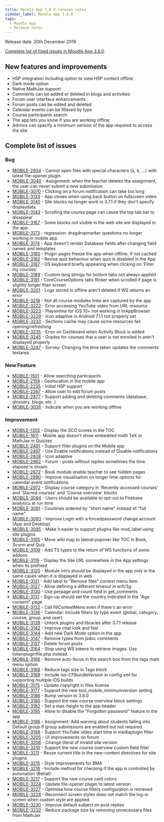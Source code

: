 ```yaml
---
title: Moodle App 3.8.0 release notes
sidebar_label: Moodle App 3.8.0
tags:
  - Moodle App
  - Release notes
---
```


Release date: 20th December 2019

[Complete list of fixed issues in Moodle App 3.8.0](http://moodle.atlassian.net/secure/IssueNavigator!executeAdvanced.jspa?jqlQuery=project+%3D+mobile+and+resolution+%3D+fixed+AND+fixVersion+in+%28%223.8.0%22%29).

## New features and improvements

- H5P integration including option to view H5P content offline
- Dark mode option
- Native MathJax support
- Comments can be added or deleted in blogs and activities
- Forum user interface enhancements
- Forum posts can be edited and deleted
- Calendar events can be filtered by type
- Course participants search
- The app lets you know if you are working offline
- Admins can specify a minimum version of the app required to access the site

## Complete list of issues

### Bug

<!-- cspell:disable -->

- [MOBILE-2934](https://moodle.atlassian.net/browse/MOBILE-2934) - Cannot open files with special characters (ü, è, ...) with latest file-opener plugin
- [MOBILE-3040](https://moodle.atlassian.net/browse/MOBILE-3040) - Assignment: when the teacher deletes the assignment, the user can never submit a new submission
- [MOBILE-3070](https://moodle.atlassian.net/browse/MOBILE-3070) - Clicking on a forum notification can take too long
- [MOBILE-3133](https://moodle.atlassian.net/browse/MOBILE-3133) - App closes when using back button on fullscreen video
- [MOBILE-3140](https://moodle.atlassian.net/browse/MOBILE-3140) - Site blocks no longer work in 3.7.1 if they don't specify displaydata
- [MOBILE-3143](https://moodle.atlassian.net/browse/MOBILE-3143) - Scrolling the course page can cause the top tab bar to disappear
- [MOBILE-3167](https://moodle.atlassian.net/browse/MOBILE-3167) - Some blocks not visible in the web site are displayed in the app
- [MOBILE-3173](https://moodle.atlassian.net/browse/MOBILE-3173) - regression: dragdropmarker questions no longer working in mobile app.
- [MOBILE-3174](https://moodle.atlassian.net/browse/MOBILE-3174) - App doesn't render Database fields after changing field names and templates
- [MOBILE-3180](https://moodle.atlassian.net/browse/MOBILE-3180) - Plugin pages freeze the app when offline, if not cached
- [MOBILE-3182](https://moodle.atlassian.net/browse/MOBILE-3182) - Revise quiz behaviour when quiz is disabled in the App
- [MOBILE-3187](https://moodle.atlassian.net/browse/MOBILE-3187) - OS keyboard briefly appearing when clicking on 'Filter my courses'
- [MOBILE-3189](https://moodle.atlassian.net/browse/MOBILE-3189) - Custom lang strings for bottom tabs not always applied
- [MOBILE-3191](https://moodle.atlassian.net/browse/MOBILE-3191) - CoreCourseOptions tabs flicker when scrolled if page is slightly longer than screen
- [MOBILE-3201](https://moodle.atlassian.net/browse/MOBILE-3201) - Logs stored in offline aren't deleted if WS returns an error
- [MOBILE-3218](https://moodle.atlassian.net/browse/MOBILE-3218) - Not all course modules links are captured by the app
- [MOBILE-3222](https://moodle.atlassian.net/browse/MOBILE-3222) - Error accessing YouTube video from URL resource
- [MOBILE-3223](https://moodle.atlassian.net/browse/MOBILE-3223) - Playsinline for iOS 10+ not working in InAppBrowser
- [MOBILE-3229](https://moodle.atlassian.net/browse/MOBILE-3229) - Icon adaptive in Android 7.1.1 not properly set
- [MOBILE-3233](https://moodle.atlassian.net/browse/MOBILE-3233) - Sections cache may cause some resources fail opening/refreshing
- [MOBILE-3235](https://moodle.atlassian.net/browse/MOBILE-3235) - Error on Dashboard when Activity Block is added
- [MOBILE-3245](https://moodle.atlassian.net/browse/MOBILE-3245) - Grades for courses that a user is not enrolled in aren't displayed properly
- [MOBILE-3247](https://moodle.atlassian.net/browse/MOBILE-3247) - Survey: Changing the time taken updates the comments textarea

<!-- cspell:enable -->

### New Feature

- [MOBILE-1501](https://moodle.atlassian.net/browse/MOBILE-1501) - Allow searching participants
- [MOBILE-2159](https://moodle.atlassian.net/browse/MOBILE-2159) - Geolocation in the mobile app
- [MOBILE-2235](https://moodle.atlassian.net/browse/MOBILE-2235) - Initial H5P support
- [MOBILE-2267](https://moodle.atlassian.net/browse/MOBILE-2267) - Allow user to edit forum posts
- [MOBILE-2877](https://moodle.atlassian.net/browse/MOBILE-2877) - Support adding and deleting comments (database, glossary, blogs, etc..)
- [MOBILE-3026](https://moodle.atlassian.net/browse/MOBILE-3026) - Indicate when you are working offline

### Improvement

<!-- cspell:disable -->

- [MOBILE-1355](https://moodle.atlassian.net/browse/MOBILE-1355) - Display the SCO scores in the TOC
- [MOBILE-1611](https://moodle.atlassian.net/browse/MOBILE-1611) - Mobile app doesn't show embedded math TeX or MathJax in Quizzes
- [MOBILE-2491](https://moodle.atlassian.net/browse/MOBILE-2491) - Support filter plugins on the Mobile app
- [MOBILE-2497](https://moodle.atlassian.net/browse/MOBILE-2497) - Use Enable notifications instead of Disable notifications
- [MOBILE-2828](https://moodle.atlassian.net/browse/MOBILE-2828) - Icon adaptive
- [MOBILE-2862](https://moodle.atlassian.net/browse/MOBILE-2862) - Forum - posts without replies sometimes the time elapsed is shown
- [MOBILE-2872](https://moodle.atlassian.net/browse/MOBILE-2872) - Book module enable teacher to see hidden pages
- [MOBILE-2890](https://moodle.atlassian.net/browse/MOBILE-2890) - Improve visualisation on longer time options for calendar event notifications
- [MOBILE-2972](https://moodle.atlassian.net/browse/MOBILE-2972) - Display course category in 'Recently accessed courses' and 'Starred courses' and 'Course overview' blocks
- [MOBILE-3084](https://moodle.atlassian.net/browse/MOBILE-3084) - Users should be available to opt-out to Firebase analytics at run time
- [MOBILE-3091](https://moodle.atlassian.net/browse/MOBILE-3091) - Countries ordered by "short name" instead of "full name"
- [MOBILE-3093](https://moodle.atlassian.net/browse/MOBILE-3093) - Improve Login with a forcedpassword change account (App and Desktop)
- [MOBILE-3095](https://moodle.atlassian.net/browse/MOBILE-3095) - Make it easier to support plugins like mod_label using site plugins
- [MOBILE-3105](https://moodle.atlassian.net/browse/MOBILE-3105) - Move wiki map to lateral popover like TOC in Book, Scorm and Quiz
- [MOBILE-3109](https://moodle.atlassian.net/browse/MOBILE-3109) - Add TS types to the return of WS functions of some addons
- [MOBILE-3119](https://moodle.atlassian.net/browse/MOBILE-3119) - Display the Site URL somewhere in the App settings when its prefixed
- [MOBILE-3120](https://moodle.atlassian.net/browse/MOBILE-3120) - Module intro should be displayed in the app only in the same cases when it is displayed in web
- [MOBILE-3121](https://moodle.atlassian.net/browse/MOBILE-3121) - Add label to "Remove files" context menu item
- [MOBILE-3127](https://moodle.atlassian.net/browse/MOBILE-3127) - Allow defining a different timeout in wifi/3g
- [MOBILE-3130](https://moodle.atlassian.net/browse/MOBILE-3130) - Use perpage and count field in get_comments
- [MOBILE-3131](https://moodle.atlassian.net/browse/MOBILE-3131) - Sign-up should set the country indicated in the "Age consent" page
- [MOBILE-3132](https://moodle.atlassian.net/browse/MOBILE-3132) - Call fillContextMenu even if there's an error
- [MOBILE-3136](https://moodle.atlassian.net/browse/MOBILE-3136) - Calendar: include filters by type event (global, category, course, group, and user)
- [MOBILE-3139](https://moodle.atlassian.net/browse/MOBILE-3139) - Unlock plugins and libraries after 3.7.1 release
- [MOBILE-3142](https://moodle.atlassian.net/browse/MOBILE-3142) - Improve chat look and feel
- [MOBILE-3144](https://moodle.atlassian.net/browse/MOBILE-3144) - Add new Dark Mode option in the app
- [MOBILE-3147](https://moodle.atlassian.net/browse/MOBILE-3147) - Remove types from jsdoc comments
- [MOBILE-3157](https://moodle.atlassian.net/browse/MOBILE-3157) - Delete forum posts
- [MOBILE-3164](https://moodle.atlassian.net/browse/MOBILE-3164) - Stop using WS tokens to retrieve images. Use tokenpluginfile.php instead.
- [MOBILE-3166](https://moodle.atlassian.net/browse/MOBILE-3166) - Remove auto-focus in the search box from the tags main menu option
- [MOBILE-3168](https://moodle.atlassian.net/browse/MOBILE-3168) - Reduce tags size in Tags block
- [MOBILE-3169](https://moodle.atlassian.net/browse/MOBILE-3169) - Include ios-CFBundleVersion in config.xml for supporting multiple iOS builds
- [MOBILE-3175](https://moodle.atlassian.net/browse/MOBILE-3175) - Update copyright in files license
- [MOBILE-3177](https://moodle.atlassian.net/browse/MOBILE-3177) - Support the new tool_mobile_minimumversion setting
- [MOBILE-3186](https://moodle.atlassian.net/browse/MOBILE-3186) - Bump version to 3.8.0
- [MOBILE-3190](https://moodle.atlassian.net/browse/MOBILE-3190) - Support the new course overview block settings
- [MOBILE-3192](https://moodle.atlassian.net/browse/MOBILE-3192) - Set a max-height to the app header
- [MOBILE-3195](https://moodle.atlassian.net/browse/MOBILE-3195) - Allow to disable the "Forgotten password" feature in the app
- [MOBILE-3196](https://moodle.atlassian.net/browse/MOBILE-3196) - Assignment: Add warning about students falling into Default group if group submissions are enabled but not required
- [MOBILE-3198](https://moodle.atlassian.net/browse/MOBILE-3198) - Support YouTube video start time in mediaplugin filter
- [MOBILE-3205](https://moodle.atlassian.net/browse/MOBILE-3205) - UI improvements on forum
- [MOBILE-3206](https://moodle.atlassian.net/browse/MOBILE-3206) - Change literal of invalid site version
- [MOBILE-3210](https://moodle.atlassian.net/browse/MOBILE-3210) - Support the new course overview custom field filter
- [MOBILE-3211](https://moodle.atlassian.net/browse/MOBILE-3211) - Reuse current title in the new-content directives for site plugins
- [MOBILE-3215](https://moodle.atlassian.net/browse/MOBILE-3215) - Style improvements for BMA
- [MOBILE-3216](https://moodle.atlassian.net/browse/MOBILE-3216) - Include method for checking if the app is controlled by automation (Behat)
- [MOBILE-3217](https://moodle.atlassian.net/browse/MOBILE-3217) - Support the new course card colors
- [MOBILE-3224](https://moodle.atlassian.net/browse/MOBILE-3224) - Update file-opener plugin to latest version
- [MOBILE-3227](https://moodle.atlassian.net/browse/MOBILE-3227) - Optimise how course filters configuration is retrieved
- [MOBILE-3228](https://moodle.atlassian.net/browse/MOBILE-3228) - Reconnect screen styles does not match the log-in screen when custom style are applied
- [MOBILE-3230](https://moodle.atlassian.net/browse/MOBILE-3230) - Improve default subject on post replies
- [MOBILE-3232](https://moodle.atlassian.net/browse/MOBILE-3232) - Reduce package size by removing unnecessary files from MathJax

<!-- cspell:enable -->
